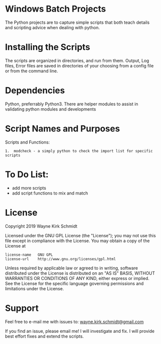 Windows Batch Projects
======================
The Python projects are to capture simple scripts that both 
teach details and scripting advice when dealing with python.

Installing the Scripts
=======================

The scripts are organized in directories, and run from them.
Output, Log files, Error files are saved in directories of your 
choosing from a config file or from the command line.

Dependencies
============

Python, preferrably Python3. There are helper modules to assist
in validating python modules and developments

Script Names and Purposes
=========================

Scripts and Functions:

    1.  modcheck - a simply python to check the import list for specific scripts
        
To Do List:
===========

* add more scripts
* add script functions to mix and match

License
=======

Copyright 2019 Wayne Kirk Schmidt

Licensed under the GNU GPL License (the "License");
you may not use this file except in compliance with the License.
You may obtain a copy of the License at

    license-name   GNU GPL
    license-url    http://www.gnu.org/licenses/gpl.html

Unless required by applicable law or agreed to in writing, software
distributed under the License is distributed on an "AS IS" BASIS,
WITHOUT WARRANTIES OR CONDITIONS OF ANY KIND, either express or implied.
See the License for the specific language governing permissions and
limitations under the License.

Support
=======

Feel free to e-mail me with issues to: wayne.kirk.schmidt@gmail.com

If you find an issue, please email me! I will investigate and fix.
I will provide best effort fixes and extend the scripts.
